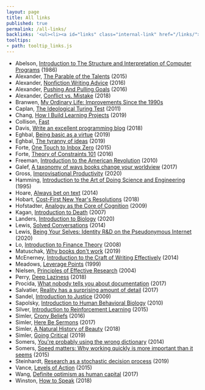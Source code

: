 ```yaml
---
layout: page
title: All links
published: true
permalink: /all-links/
backlinks: '<ul><li><a id="links" class="internal-link" href="/links/">Links</a></li></ul>'
tooltips: 
- path: tooltip_links.js
---
```


* Abelson, [Introduction to The Structure and Interpretation of Computer Programs](https://www.youtube.com/watch?time_continue=801&v=2Op3QLzMgSY) (1986)
* Alexander, [The Parable of the Talents](https://slatestarcodex.com/2015/01/31/the-parable-of-the-talents/) (2015)
* Alexander, [Nonfiction Writing Advice](https://slatestarcodex.com/2016/02/20/writing-advice/) (2016)
* Alexander, [Pushing And Pulling Goals](https://slatestarcodex.com/2016/07/18/pushing-and-pulling-goals/) (2016)
* Alexander, [Conflict vs. Mistake](https://slatestarcodex.com/2018/01/24/conflict-vs-mistake/) (2018)
* Branwen, [My Ordinary Life: Improvements Since the 1990s](https://www.gwern.net/Improvements) 
* Caplan, [The Ideological Turing Test](https://www.econlib.org/archives/2011/06/the_ideological.html) (2011)
* Chang, [How I Build Learning Projects](https://medium.com/@rchang/how-i-build-learning-projects-part-i-54dbaad68961) (2019)
* Collison, [Fast](https://patrickcollison.com/fast) 
* Davis, [Write an excellent programming blog](https://emptysqua.re/blog/write-an-excellent-programming-blog/) (2018)
* Eghbal, [Being basic as a virtue](https://nadiaeghbal.com/basic) (2019)
* Eghbal, [The tyranny of ideas](https://nadiaeghbal.com/ideas) (2019)
* Forte, [One Touch to Inbox Zero](https://fortelabs.co/blog/one-touch-to-inbox-zero/) (2015)
* Forte, [Theory of Constraints 101](https://fortelabs.co/blog/theory-of-constraints-101-table-of-contents/) (2016)
* Freeman, [Introduction to the American Revolution](https://oyc.yale.edu/history/hist-116/lecture-1) (2010)
* Galef, [A taxonomy of ways books change your worldview](https://juliagalef.com/2017/01/06/a-taxonomy-of-books-that-change-your-worldview/) (2017)
* Gross, [Improvisational Productivity](https://dcgross.com/improvising-for-productivity/) (2020)
* Hamming, [Introduction to the Art of Doing Science and Engineering](https://www.youtube.com/watch?list=PL2FF649D0C4407B30&v=AD4b-52jtos) (1995)
* Hoare, [Always bet on text](https://graydon2.dreamwidth.org/193447.html) (2014)
* Hobart, [Cost-First New Year's Resolutions](https://medium.com/@byrnehobart/cost-first-new-years-resolutions-6bb30393201d) (2018)
* Hofstadter, [Analogy as the Core of Cognition](https://www.youtube.com/watch?v=n8m7lFQ3njk) (2009)
* Kagan, [Introduction to Death](https://www.youtube.com/watch?v=vtIzMaLkCaM) (2007)
* Landers, [Introduction to Biology](https://www.youtube.com/watch?v=rS4wX1gxudI) (2020)
* Lewis, [Solved Conversations](https://aaronzlewis.com/blog/2014/06/01/solved-conversations/) (2014)
* Lewis, [Being Your Selves: Identity R&D on the Pseudonymous Internet](https://aaronzlewis.com/blog/2020/02/18/being-your-selves-identity-r-and-d-on-the-pseudonymous-internet/) (2020)
* Lo, [Introduction to Finance Theory](https://www.youtube.com/watch?v=HdHlfiOAJyE) (2008)
* Matuschak, [Why books don't work](https://andymatuschak.org/books/) (2019)
* McEnerney, [Introduction to the Craft of Writing Effectively](https://www.youtube.com/watch?v=vtIzMaLkCaM) (2014)
* Meadows, [Leverage Points](http://donellameadows.org/archives/leverage-points-places-to-intervene-in-a-system/) (1999)
* Nielsen, [Principles of Effective Research](http://michaelnielsen.org/blog/principles-of-effective-research/) (2004)
* Perry, [Deep Laziness](https://www.ribbonfarm.com/2018/04/06/deep-laziness/) (2018)
* Procida, [What nobody tells you about documentation](https://documentation.divio.com/) (2017)
* Salvatier, [Reality has a surprising amount of detail](http://johnsalvatier.org/blog/2017/reality-has-a-surprising-amount-of-detail) (2017)
* Sandel, [Introduction to Justice](https://www.youtube.com/watch?v=kBdfcR-8hEY) (2009)
* Sapolsky, [Introduction to Human Behavioral Biology](https://www.youtube.com/watch?v=NNnIGh9g6fA) (2010)
* Silver, [Introduction to Reinforcement Learning](https://www.youtube.com/watch?v=2pWv7GOvuf0) (2015)
* Simler, [Crony Beliefs](https://meltingasphalt.com/crony-beliefs/) (2016)
* Simler, [Here Be Sermons](https://meltingasphalt.com/here-be-sermons/) (2017)
* Simler, [A Natural History of Beauty](https://meltingasphalt.com/a-natural-history-of-beauty/) (2018)
* Simler, [Going Critical](https://meltingasphalt.com/going-critical/) (2019)
* Somers, [You're probably using the wrong dictionary](https://jsomers.net/blog/dictionary) (2014)
* Somers, [Speed matters: Why working quickly is more important than it seems](https://jsomers.net/blog/speed-matters) (2015)
* Steinhardt, [Research as a stochastic decision process](https://cs.stanford.edu/~jsteinhardt/ResearchasaStochasticDecisionProcess.html) (2019)
* Vance, [Levels of Action](https://www.lesswrong.com/posts/guDcrPqLsnhEjrPZj/levels-of-action) (2015)
* Wang, [Definite optimism as human capital](https://danwang.co/definite-optimism-as-human-capital/) (2017)
* Winston, [How to Speak](https://ocw.mit.edu/resources/res-tll-005-how-to-speak-january-iap-2018/index.htm) (2018)
